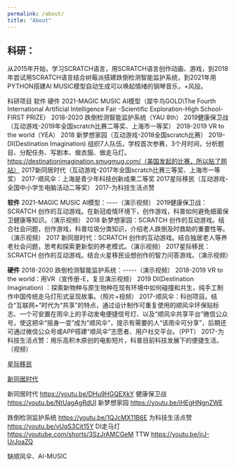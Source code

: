 ```yaml
---
permalink: /about/
title: "About"
---
```


## **科研：**
从2015年开始，学习SCRATCH语言，用SCRATCH语言创作动画、游戏，到2018年尝试用SCRATCH语言结合树莓派搭建跌倒检测智能监护系统，到2021年用PYTHON搭建AI MUSIC模型自动生成可以唤起情绪的钢琴音乐，+风投。

科研项目	软件	硬件
	2021-MAGIC MUSIC AI模型（犀牛鸟GOLD\The Fourth International Artificial Intelligence Fair -Scientific Exploration-High School-FIRST PRIZE）	2018-2020 跌倒检测智能监护系统（YAU 8th）
	2019健康保卫战（互动游戏-2019年全国scratch比赛二等奖、上海市一等奖）	2018-2019 VR to the world（YEA）
	2018 新梦想家园（互动游戏-2018全国scratch比赛）	2019-DI(Destination Imagination) 组织7人队伍，学校首次参赛，3个月时间，分析题目、分配任务、写剧本、做衣服、做走马灯。
https://destinationimagination.smugmug.com/（美国发起的比赛，所以贴了网站）
	2017新同居时代（互动游戏-2017年全国scratch比赛三等奖、上海市一等奖）	2017-顺风伞：上海是青少年科技创新成果二等奖
	2017星际移民（互动游戏-全国中小学生电脑活动二等奖）	2017-为科技生活点赞

**软件**
2021-MAGIC MUSIC AI模型：----（演示视频）
2019健康保卫战：SCRATCH 创作的互动游戏。在新冠疫情环境下，创作游戏，科普如何避免细菌保卫健康等知识。（演示视频）
2018 新梦想家园：SCRATCH 创作的互动游戏。结合社会问题，创作游戏，科普垃圾分类知识，介绍老人跌倒及时救助的重要性等。（演示视频）
2017 新同居时代：SCRATCH 创作的互动游戏。结合独居老人等养老社会问题，思考和探索更新型的养老模式。（演示视频）
2017星际移民：SCRATCH 创作的互动游戏。结合火星移民设想创作的智力问答游戏。（演示视频）

**硬件**
2018-2020 跌倒检测智能监护系统：-----（演示视频）
2018-2019 VR to the world：用VR（宣传册-E，复旦演示视频）
2019 DI(Destination Imagination) ：探索新物种与原生物种在现有环境中如何碰撞和共生，纯手工制作中国传统走马灯形式呈现故事。（照片+视频）
2017-顺风伞：科创项目。结合“互联网+”时代为“共享”的特点，通过设计制作可重复使用的顺风伞环保贴标志、一个可安置在雨伞上的手动发电便捷信号灯、以及“顺风伞共享平台”微信公众号，使这把伞“摇身一变”成为“顺风伞”，提示有需要的人“该雨伞可分享”，后期还可通过微信公众号或APP搭建“顺风伞”志愿者、用户社交平台。（PPT）
2017-为科技生活点赞：用乐高积木原创的电影短片，科普目前科技发展下的便捷生活。（视频）

[星际移民](https://youtu.be/Mk8W5EYjwU4)

<a href="https://youtu.be/DHu9HGQEXkY" target="_blank">新同居时代</a>

新同居时代 https://youtu.be/DHu9HGQEXkY
健康保卫战 https://youtu.be/NtUagAgRdUI
新梦想家园 https://youtu.be/iHEgHNgnZWE

跌倒检测监护系统 https://youtu.be/1QJcMX11B6E
为科技生活点赞 https://youtu.be/vUqS3Cit15Y
DI走马灯 https://youtube.com/shorts/3SzJrAMCGeM
TTW https://youtu.be/jrJ-UrJoaZQ

缺顺风伞、AI-MUSIC
